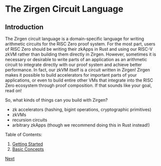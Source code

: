 # The Zirgen Circuit Language

## Introduction

The Zirgen circuit language is a domain-specific language for writing arithmetic
circuits for the RISC Zero proof system. For the most part, users of RISC Zero
should be writing their zkApps in Rust and using our RISC-V zkVM rather than
building them directly in Zirgen. However, sometimes it is necessary or
desirable to write parts of an application as an arithmetic circuit to integrate
directly with our proof system and achieve better performance. In fact, our zkVM
itself is a circuit written in Zirgen! Zirgen makes it possible to build
accelerators for important parts of your applications, or even to build entire
other VMs that integrate into the RISC Zero ecosystem through proof composition.
If that sounds like your goal, read on!

So, what kinds of things can you build with Zirgen?
* zk accelerators (hashing, bigint operations, cryptographic primitives)
* zkVMs
* recursion circuits
* arbitrary zkApps (though we recommend doing this in Rust instead!)

Table of Contents:
1. [Getting Started](01_Getting_Started.md)
2. [Basic Concepts](02_Conceptual_Overview.md)

[Next](01_Getting_Started.md)
